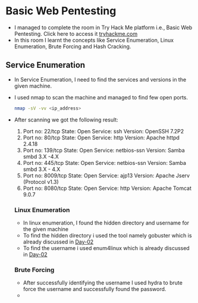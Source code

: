 # Basic Web Pentesting
- I managed to complete the room in Try Hack Me platform i.e., Basic Web Pentesting. Click here to access it [tryhackme.com](https://tryhackme.com/r/room/basicpentestingjt)
- In this room I learnt the concepts like Service Enumeration, Linux Enumeration, Brute Forcing and Hash Cracking.
  
## Service Enumeration
- In Service Enumeration, I need to find the services and versions in the given machine.
- I used nmap to scan the machine and managed to find few open ports.
  ```bash
  nmap -sV -vv <ip_address>
  ```
- After scanning we got the following result:
  1. Port no: 22/tcp    State: Open    Service: ssh    Version: OpenSSH 7.2P2
  2. Port no: 80/tcp    State: Open    Service: http    Version: Apache httpd 2.4.18
  3. Port no: 139/tcp   State: Open    Service: netbios-ssn    Version: Samba smbd 3.X -4.X
  4. Port no: 445/tcp   State: Open    Service: netbios-ssn    Version: Samba smbd 3.X - 4.X
  5. Port no: 8009/tcp  State: Open    Service: ajp13    Version: Apache Jserv (Protocol v1.3)
  6. Port no: 8080/tcp  State: Open    Service: http     Version: Apache Tomcat 9.0.7


  ### Linux Enumeration
  - In linux enumeration, I found the hidden directory and username for the given machine
  - To find the hidden directory i used the tool namely gobuster which is already discussed in [Day-02](https://github.com/effaaykhan/Cybersecurity_notes/tree/main/Day-02)
  - To find the username i used enum4linux which is already discussed in [Day-02](https://github.com/effaaykhan/Cybersecurity_notes/tree/main/Day-02)
 
  ### Brute Forcing
  - After successfully identifying the username I used hydra to brute force the username and successfully found the password.
  - 
